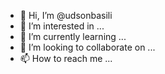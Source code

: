 - 👋 Hi, I’m @udsonbasili
- 👀 I’m interested in ...
- 🌱 I’m currently learning ...
- 💞️ I’m looking to collaborate on ...
- 📫 How to reach me ...

<!---
udsonbasili/udsonbasili is a ✨ special ✨ repository because its `README.md` (this file) appears on your GitHub profile.
You can click the Preview link to take a look at your changes.
--->

